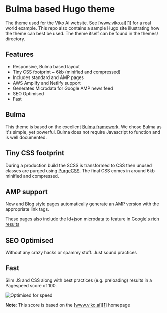 # Bulma based Hugo theme

The theme used for the Viko Ai website. See [www.viko.ai][1] for a real world example. This repo also contains a sample 
Hugo site illustrating how the theme can best be used. The theme itself can be found in the themes/ directory.

## Features

* Responsive, Bulma based layout
* Tiny CSS footprint ~ 6kb (minified and compressed)
* Includes standard and AMP pages
* AWS Amplify and Netlify support
* Generates Microdata for Google AMP news feed
* SEO Optimised
* Fast

## Bulma

This theme is based on the excellent [Bulma framework][2]. We chose Bulma as it's simple, yet powerful. Bulma does not
require Javascript to function and is well documented.

## Tiny CSS footprint

During a production build the SCSS is transformed to CSS then unused classes are purged using [PurgeCSS][3]. 
The final CSS comes in around 6kb minified and compressed.

## AMP support

New and Blog style pages automatically generate an [AMP][4] version with the appropriate link tags. 

These pages also include the ld+json microdata to feature in [Google's rich results][5]

## SEO Optimised

Without any crazy hacks or spammy stuff. Just sound practices

## Fast

Slim JS and CSS along with best practices (e.g. preloading) results in a Pagespeed score of 100. 

![Optimised for speed](https://viko-assets.s3.eu-west-2.amazonaws.com/google-pagespeed-report.png)

**Note**: This score is based on the [www.viko.ai][1] homepage

[1]: https://www.viko.ai
[2]: https://bulma.io
[3]: https://purgecss.com
[4]: https://amp.dev
[5]: https://developers.google.com/search/docs/guides/about-amp